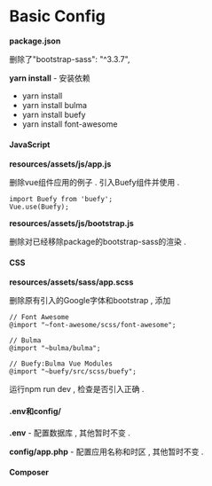# Basic Config

**package.json**

删除了"bootstrap-sass": "^3.3.7",

**yarn install** - 安装依赖

* yarn install
* yarn install bulma
* yarn install buefy
* yarn install font-awesome

#### JavaScript

**resources/assets/js/app.js**

删除vue组件应用的例子 . 引入Buefy组件并使用 .

```
import Buefy from 'buefy';
Vue.use(Buefy);
```

**resources/assets/js/bootstrap.js**

删除对已经移除package的bootstrap-sass的渲染 .

#### CSS

**resources/assets/sass/app.scss**

删除原有引入的Google字体和bootstrap , 添加

```
// Font Awesome
@import "~font-awesome/scss/font-awesome";

// Bulma
@import "~bulma/bulma";

// Buefy:Bulma Vue Modules
@import "~buefy/src/scss/buefy";
```

运行npm run dev , 检查是否引入正确 .

#### .env和config/

**.env** - 配置数据库 , 其他暂时不变 . 

**config/app.php** - 配置应用名称和时区 , 其他暂时不变 . 

#### Composer





